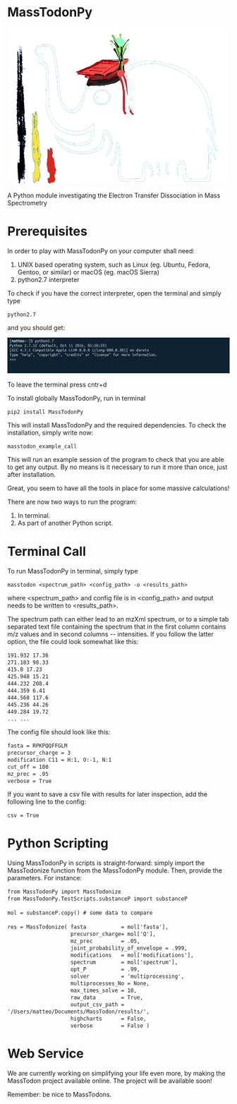 # MassTodonPy

![Alt](/docs2/source/figs/masstodon_cracowian.png)

A Python module investigating the Electron Transfer Dissociation in Mass Spectrometry

# Prerequisites

In order to play with MassTodonPy on your computer shall need:
1. UNIX based operating system, such as Linux (eg. Ubuntu, Fedora, Gentoo, or similar) or macOS (eg. macOS Sierra)
2. python2.7 interpreter

To check if you have the correct interpreter, open the terminal and simply type

```{bash}
python2.7
```
and you should get:

![Alt](/Webpage/python_terminal.png)

To leave the terminal press cntr+d

To install globally MassTodonPy, run in terminal
```{bash}
pip2 install MassTodonPy
```

This will install MassTodonPy and the required dependencies.
To check the installation, simply write now:

```{bash}
masstodon_example_call
```

This will run an example session of the program to check that you are able to get any output. By no means is it necessary to run it more than once, just after installation.

Great, you seem to have all the tools in place for some massive calculations!

There are now two ways to run the program:

1. In terminal.
2. As part of another Python script.

# Terminal Call

To run MassTodonPy in terminal, simply type

```{bash}
masstodon <spectrum_path> <config_path> -o <results_path>
```
where <spectrum_path> and config file is in <config_path> and output needs to be written to <results_path>.

The spectrum path can either lead to an mzXml spectrum, or to a simple tab separated text file containing the spectrum that in the first column contains m/z values and in second columns -- intensities. If you follow the latter option, the file could look somewhat like this:

```{bash}
191.932 17.36
271.183 98.33
415.8 17.23
425.948 15.21
444.232 208.4
444.359 6.41
444.568 117.6
445.236 44.26
449.284 19.72
... ...
```

The config file should look like this:

```{bash}
fasta = RPKPQQFFGLM
precursor_charge = 3
modification C11 = H:1, O:-1, N:1
cut_off = 100
mz_prec = .05
verbose = True
```

If you want to save a csv file with results for later inspection, add the following line to the config:

```{bash}
csv = True
```


# Python Scripting

Using MassTodonPy in scripts is straight-forward: simply import the MassTodonize function from the MassTodonPy module. Then, provide the parameters. For instance:

```{python}
from MassTodonPy import MassTodonize
from MassTodonPy.TestScripts.substanceP import substanceP

mol = substanceP.copy() # some data to compare

res = MassTodonize( fasta           = mol['fasta'],
                    precursor_charge= mol['Q'],
                    mz_prec         = .05,
                    joint_probability_of_envelope = .999,
                    modifications   = mol['modifications'],
                    spectrum        = mol['spectrum'],
                    opt_P           = .99,
                    solver          = 'multiprocessing',
                    multiprocesses_No = None,
                    max_times_solve = 10,
                    raw_data        = True,
                    output_csv_path = '/Users/matteo/Documents/MassTodon/results/',
                    highcharts      = False,
                    verbose         = False )

```

# Web Service

We are currently working on simplifying your life even more, by making the MassTodon project available online. The project will be available soon!

Remember: be nice to MassTodons.
